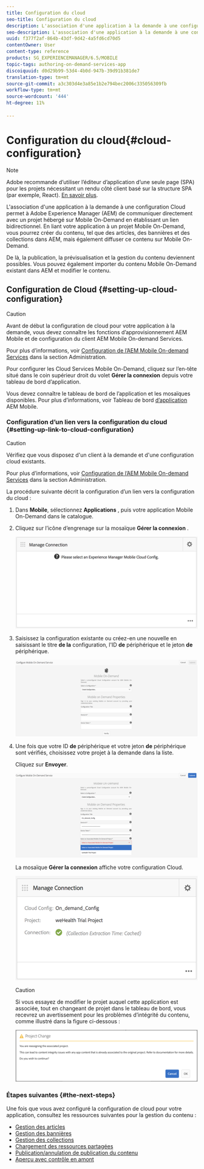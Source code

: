 ```yaml
---
title: Configuration du cloud
seo-title: Configuration du cloud
description: L'association d'une application à la demande à une configuration Cloud permet à Adobe Experience Manager (AEM) de communiquer directement avec un projet hébergé sur Mobile On-Demand en établissant un lien bidirectionnel. Consultez cette page pour en savoir plus.
seo-description: L'association d'une application à la demande à une configuration Cloud permet à Adobe Experience Manager (AEM) de communiquer directement avec un projet hébergé sur Mobile On-Demand en établissant un lien bidirectionnel. Consultez cette page pour en savoir plus.
uuid: f377f2af-864b-43df-9d42-4a5fd6cd70d5
contentOwner: User
content-type: reference
products: SG_EXPERIENCEMANAGER/6.5/MOBILE
topic-tags: authoring-on-demand-services-app
discoiquuid: d0d29b99-53d4-4b0d-947b-39d91b381de7
translation-type: tm+mt
source-git-commit: a3c303d4e3a85e1b2e794bec2006c335056309fb
workflow-type: tm+mt
source-wordcount: '444'
ht-degree: 11%

---
```



# Configuration du cloud{#cloud-configuration}

>[!NOTE]
>
>Adobe recommande d’utiliser l’éditeur d’application d’une seule page (SPA) pour les projets nécessitant un rendu côté client basé sur la structure SPA (par exemple, React). [En savoir plus](/help/sites-developing/spa-overview.md).

L&#39;association d&#39;une application à la demande à une configuration Cloud permet à Adobe Experience Manager (AEM) de communiquer directement avec un projet hébergé sur Mobile On-Demand en établissant un lien bidirectionnel. En liant votre application à un projet Mobile On-Demand, vous pourrez créer du contenu, tel que des articles, des bannières et des collections dans AEM, mais également diffuser ce contenu sur Mobile On-Demand.

De là, la publication, la prévisualisation et la gestion du contenu deviennent possibles. Vous pouvez également importer du contenu Mobile On-Demand existant dans AEM et modifier le contenu.

## Configuration de Cloud {#setting-up-cloud-configuration}

>[!CAUTION]
>
>Avant de début la configuration de cloud pour votre application à la demande, vous devez connaître les fonctions d’approvisionnement AEM Mobile et de configuration du client AEM Mobile On-demand Services.
>
>Pour plus d’informations, voir [Configuration de l’AEM Mobile On-demand Services](/help/mobile/aem-mobile-setup.md) dans la section Administration.

Pour configurer les Cloud Services Mobile On-Demand, cliquez sur l’en-tête situé dans le coin supérieur droit du volet **Gérer la connexion** depuis votre tableau de bord d’application.

Vous devez connaître le tableau de bord de l’application et les mosaïques disponibles. Pour plus d’informations, voir Tableau de bord [d’application](/help/mobile/mobile-apps-ondemand-application-dashboard.md) AEM Mobile.

### Configuration d’un lien vers la configuration du cloud {#setting-up-link-to-cloud-configuration}

>[!CAUTION]
>
>Vérifiez que vous disposez d&#39;un client à la demande et d&#39;une configuration cloud existants.
>
>Pour plus d’informations, voir [Configuration de l’AEM Mobile On-demand Services](/help/mobile/aem-mobile-setup.md) dans la section Administration.

La procédure suivante décrit la configuration d’un lien vers la configuration du cloud :

1. Dans **Mobile**, sélectionnez **Applications** , puis votre application Mobile On-Demand dans le catalogue.
1. Cliquez sur l’icône d’engrenage sur la mosaïque **Gérer la connexion** .

   ![chlimage_1-65](assets/chlimage_1-65.png)

1. Saisissez la configuration existante ou créez-en une nouvelle en saisissant le titre **de la** configuration, l&#39;ID **de** périphérique et le jeton **de** périphérique.

   ![chlimage_1-66](assets/chlimage_1-66.png)

1. Une fois que votre ID **de** périphérique et votre jeton **de** périphérique sont vérifiés, choisissez votre projet à la demande dans la liste.

   Cliquez sur **Envoyer**.

   ![chlimage_1-67](assets/chlimage_1-67.png)

   La mosaïque **Gérer la connexion** affiche votre configuration Cloud.

   ![chlimage_1-68](assets/chlimage_1-68.png)

   >[!CAUTION]
   >
   >Si vous essayez de modifier le projet auquel cette application est associée, tout en changeant de projet dans le tableau de bord, vous recevrez un avertissement pour les problèmes d’intégrité du contenu, comme illustré dans la figure ci-dessous :

   ![chlimage_1-69](assets/chlimage_1-69.png)

### Étapes suivantes {#the-next-steps}

Une fois que vous avez configuré la configuration de cloud pour votre application, consultez les ressources suivantes pour la gestion du contenu :

* [Gestion des articles](/help/mobile/mobile-on-demand-managing-articles.md)
* [Gestion des bannières](/help/mobile/mobile-on-demand-managing-banners.md)
* [Gestion des collections](/help/mobile/mobile-on-demand-managing-collections.md)
* [Chargement des ressources partagées](/help/mobile/mobile-on-demand-shared-resources.md)
* [Publication/annulation de publication du contenu](/help/mobile/mobile-on-demand-publishing-unpublishing.md)
* [Aperçu avec contrôle en amont](/help/mobile/aem-mobile-manage-ondemand-services.md)
